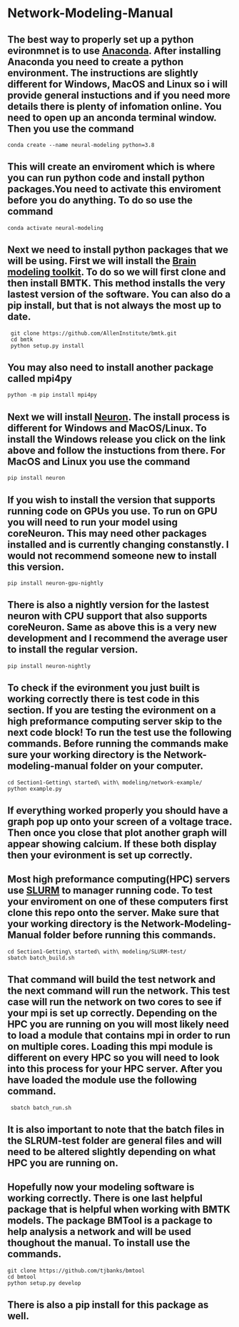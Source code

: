# Network-Modeling-Manual
## The best way to properly set up a python evironmnet is to use [Anaconda](https://www.anaconda.com/download). After installing Anaconda you need to create a python environment. The instructions are slightly different for Windows, MacOS and Linux so i will provide general instuctions and if you need more details there is plenty of infomation online. You need to open up an anconda terminal window. Then you use the command

```
conda create --name neural-modeling python=3.8 
```
## This will create an enviroment which is where you can run python code and install python packages.You need to activate this enviroment before you do anything. To do so use the command
```
conda activate neural-modeling
```

## Next we need to install python packages that we will be using. First we will install the [Brain modeling toolkit](https://alleninstitute.github.io/bmtk/). To do so we will first clone and then install BMTK. This method installs the very lastest version of the software. You can also do a pip install, but that is not always the most up to date.
```
 git clone https://github.com/AllenInstitute/bmtk.git
 cd bmtk
 python setup.py install
```
## You may also need to install another package called mpi4py
```
python -m pip install mpi4py
```

## Next we will install [Neuron](https://nrn.readthedocs.io/en/8.2.2/install/install.html). The install process is different for Windows and MacOS/Linux. To install the Windows release you click on the link above and follow the instuctions from there. For MacOS and Linux you use the command
```
pip install neuron
```

## If you wish to install the version that supports running code on GPUs you use. To run on GPU you will need to run your model using coreNeuron. This may need other packages installed and is currently changing constanstly. I would not recommend someone new to install this version.
```
pip install neuron-gpu-nightly
```

## There is also a nightly version for the lastest neuron with CPU support that also supports coreNeuron. Same as above this is a very new development and I recommend the average user to install the regular version. 
```
pip install neuron-nightly
```

## To check if the evironment you just built is working correctly there is test code in this section. If you are testing the evironment on a high preformance computing server skip to the next code block! To run the test use the following commands. Before running the commands make sure your working directory is the Network-modeling-manual folder on your computer.
```
cd Section1-Getting\ started\ with\ modeling/network-example/
python example.py
```
## If everything worked properly you should have a graph pop up onto your screen of a voltage trace. Then once you close that plot another graph will appear showing calcium. If these both display then your evironment is set up correctly.

## Most high preformance computing(HPC) servers use [SLURM](https://slurm.schedmd.com) to manager running code. To test your enviroment on one of these computers first clone this repo onto the server. Make sure that your working directory is the Network-Modeling-Manual folder before running this commands.
 ```
 cd Section1-Getting\ started\ with\ modeling/SLURM-test/
 sbatch batch_build.sh
 ```
 ## That command will build the test network and the next command will run the network. This test case will run the network on two cores to see if your mpi is set up correctly. Depending on the HPC you are running on you will most likely need to load a module that contains mpi in order to run on multiple cores. Loading this mpi module is different on every HPC so you will need to look into this process for your HPC server. After you have loaded the module use the following command.
```
 sbatch batch_run.sh
```
## It is also important to note that the batch files in the SLRUM-test folder are general files and will need to be altered slightly depending on what HPC you are running on.

## Hopefully now your modeling software is working correctly. There is one last helpful package that is helpful when working with BMTK models. The package BMTool is a package to help analysis a network and will be used thoughout the manual. To install use the commands.
```
git clone https://github.com/tjbanks/bmtool
cd bmtool
python setup.py develop
```
## There is also a pip install for this package as well.